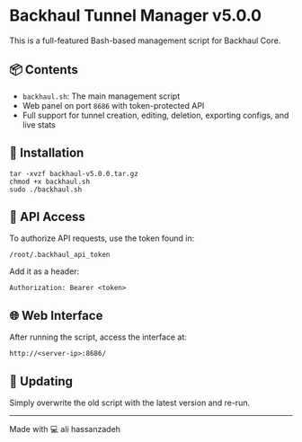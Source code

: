 
# Backhaul Tunnel Manager v5.0.0

This is a full-featured Bash-based management script for Backhaul Core.

## 📦 Contents
- `backhaul.sh`: The main management script
- Web panel on port `8686` with token-protected API
- Full support for tunnel creation, editing, deletion, exporting configs, and live stats

## 🚀 Installation

```
tar -xvzf backhaul-v5.0.0.tar.gz
chmod +x backhaul.sh
sudo ./backhaul.sh
```

## 🔐 API Access

To authorize API requests, use the token found in:

```
/root/.backhaul_api_token
```

Add it as a header:

```
Authorization: Bearer <token>
```

## 🌐 Web Interface

After running the script, access the interface at:

```
http://<server-ip>:8686/
```

## 🔁 Updating

Simply overwrite the old script with the latest version and re-run.

---

Made with 💻  ali hassanzadeh
